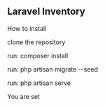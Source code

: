 ## Laravel Inventory
How to install

clone the repository

run: composer install

run: php artisan migrate --seed

run: php artisan serve

You are set
